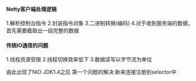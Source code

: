 #### Netty客户端处理逻辑
1.解析控制台指令
2.封装指令对象
3.二进制转换(编码)
4.对于收到服务端的数据，首先需要截取出一段完整的数据

#### 传统IO通信的问题
1.线程资源受限
2.线程切换效率低下
3.数据读写以字节流为单位

由此出现了NIO JDK1.4之后
第一个问题的解决:新来连接注册到selector中
